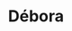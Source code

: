 ---
title: Débora
artigo: a
picture: /images/d/debora.jpg
background: /images/fundos/flower.jpg
style: style-verde2
description: Curiosamente, Débora está...
full-description: Curiosamente, Débora está ligado a abelha. Não por acaso, representa força e trabalho ou, simplesmente, mulher trabalhadora. Tudo a ver com as abelhinhas que conhecemos que não param de trabalhar. Fofo, não é mesmo?
---
